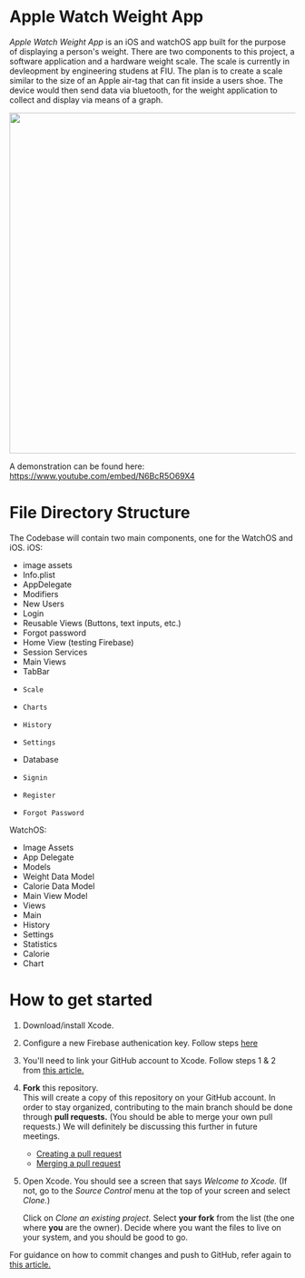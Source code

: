 # Apple Watch Weight App
*Apple Watch Weight App* is an iOS and watchOS app built for the purpose of displaying a person's weight. There are two components to this project, a software application and a hardware weight scale. The scale is currently in devleopment by engineering studens at FIU. The plan is to create a scale similar to the size of an Apple air-tag that can fit inside a users shoe. The device would then send data via bluetooth, for the weight application to collect and display via means of a graph. 

<img src="https://github.com/Senior-Project-Apple-Watch-Application/WeightApp/blob/main/Walkthrough.gif" width="600" />

A demonstration can be found here: https://www.youtube.com/embed/N6BcR5O69X4

# File Directory Structure
The Codebase will contain two main components, one for the WatchOS and iOS.
iOS:
* image assets
* Info.plist
* AppDelegate
* Modifiers
*  New Users
*  Login
*  Reusable Views (Buttons, text inputs, etc.)
*  Forgot password
* Home View (testing Firebase)
* Session Services
* Main Views
*  TabBar
*     Scale
*     Charts
*     History
*     Settings
*  Database
*     Signin
*     Register
*     Forgot Password

WatchOS:
* Image Assets
* App Delegate
* Models
*  Weight Data Model
*  Calorie Data Model
* Main View Model
* Views
*  Main
*  History
*  Settings
*  Statistics
*  Calorie
*  Chart


# How to get started
1. Download/install Xcode.
2. Configure a new Firebase authenication key. Follow steps [here](https://firebase.google.com/docs/ios/setup)
3. You'll need to link your GitHub account to Xcode. Follow steps 1 & 2 from [this article.](http://irenebosque.com/how-to-xcode-and-github/)
4. **Fork** this repository.   
   This will create a copy of this repository on your GitHub account. In order to stay organized, contributing to the main branch should be done through **pull requests.** (You should be able to merge your own pull requests.) We will definitely be discussing this further in future meetings.
   
   - [Creating a pull request](https://docs.github.com/en/pull-requests/collaborating-with-pull-requests/proposing-changes-to-your-work-with-pull-requests/creating-a-pull-request)
   - [Merging a pull request](https://docs.github.com/en/pull-requests/collaborating-with-pull-requests/incorporating-changes-from-a-pull-request/merging-a-pull-request)
   
4. Open Xcode. You should see a screen that says *Welcome to Xcode.* (If not, go to the *Source Control* menu at the top of your screen and select *Clone.*)

   Click on *Clone an existing project.* Select **your fork** from the list (the one where **you** are the owner). Decide where you want the files to live on your system, and you should be good to go.
   
For guidance on how to commit changes and push to GitHub, refer again to [this article.](http://irenebosque.com/how-to-xcode-and-github/)
